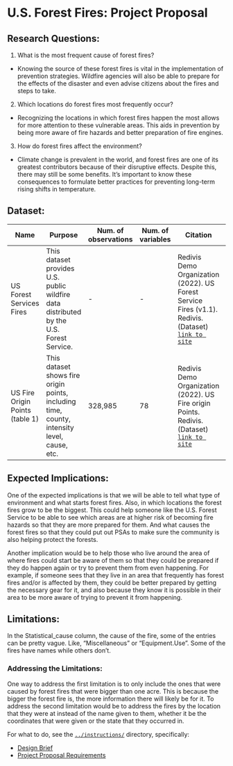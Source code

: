# U.S. Forest Fires: Project Proposal 

## Research Questions:

1. What is the most frequent cause of forest fires?
- Knowing the source of these forest fires is vital in the implementation of prevention strategies. Wildfire agencies will also be able to prepare for the effects of the disaster and even advise citizens about the fires and steps to take.
2. Which locations do forest fires most frequently occur?
- Recognizing the locations in which forest fires happen the most allows for more attention to these vulnerable areas. This aids in prevention by being more aware of fire hazards and better preparation of fire engines.
3. How do forest fires affect the environment?
- Climate change is prevalent in the world, and forest fires are one of its greatest contributors because of their disruptive effects. Despite this, there may still be some benefits. It’s important to know these consequences to formulate better practices for preventing long-term rising shifts in temperature.

## Dataset:

| Name                     | Purpose | Num. of observations | Num. of variables | Citation | URL |
|--------------------------|---------|----------------------|-------------------|----------|-----|
| US Forest Services Fires | This dataset provides U.S. public wildfire data distributed by the U.S. Forest Service. | - | - | Redivis Demo Organization (2022). US Forest Service Fires (v1.1). Redivis. (Dataset) [`link to site`](https://redivis.com/datasets/5k9t-07xsg7ckc?v=1.1) | [`URL`](https://redivis.com/datasets/5k9t-07xsg7ckc?v=1.1) |
| US Fire Origin Points (table 1) | This dataset shows fire origin points, including time, county, intensity level, cause, etc. | 328,985 | 78 | Redivis Demo Organization (2022). US Fire origin Points. Redivis. (Dataset) [`link to site`](https://redivis.com/datasets/5k9t-07xsg7ckc/tables/5r3s-4s2avr2eb?variable=initial_response) | [`URL`](https://redivis.com/datasets/5k9t-07xsg7ckc/tables/5r3s-4s2avr2eb?variable=initial_response) |


## Expected Implications:

One of the expected implications is that we will be able to tell what type of environment and what starts forest fires. Also, in which locations the forest fires grow to be the biggest. This could help someone like the U.S. Forest Service to be able to see which areas are at higher risk of becoming fire hazards so that they are more prepared for them. And what causes the forest fires so that they could put out PSAs to make sure the community is also helping protect the forests.

Another implication would be to help those who live around the area of where fires could start be aware of them so that they could be prepared if they do happen again or try to prevent them from even happening. For example, if someone sees that they live in an area that frequently has forest fires and/or is affected by them, they could be better prepared by getting the necessary gear for it, and also because they know it is possible in their area to be more aware of trying to prevent it from happening.

## Limitations:

In the Statistical_cause column, the cause of the fire, some of the entries can be pretty vague. Like, “Miscellaneous” or “Equipment.Use”.
Some of the fires have names while others don’t.

### Addressing the Limitations:

One way to address the first limitation is to only include the ones that were caused by forest fires that were bigger than one acre. This is because the bigger the forest fire is, the more information there will likely be for it.
To address the second limitation would be to address the fires by the location that they were at instead of the name given to them, whether it be the coordinates that were given or the state that they occurred in.


For what to do, see the [`../instructions/`](../instructions/) directory, specifically: 

* [Design Brief](../instructions/project-design-brief.pdf)
* [Project Proposal Requirements](../instructions/p01-proposal-requirements.md)
